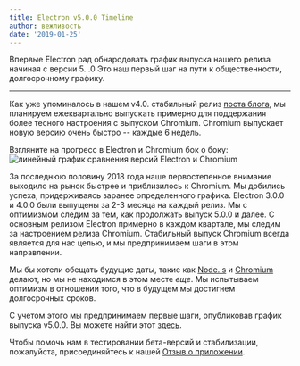```yaml
---
title: Electron v5.0.0 Timeline
author: вежливость
date: '2019-01-25'
---
```


Впервые Electron рад обнародовать график выпуска нашего релиза начиная с версии 5. .0 Это наш первый шаг на пути к общественности, долгосрочному графику.

---

Как уже упоминалось в нашем v4.0. стабильный релиз [поста блога](https://electronjs.org/blog/electron-4-0#whats-next), мы планируем ежеквартально выпускать примерно для поддержания более тесного настроения с выпуском Chromium. Chromium выпускает новую версию очень быстро -- каждые 6 недель.

Взгляните на прогресс в Electron и Chromium бок о боку:
<img src="https://user-images.githubusercontent.com/2138661/51714676-db167080-1fea-11e9-8f10-fab1aa51993e.png" alt="линейный график сравнения версий Electron и Chromium" />

За последнюю половину 2018 года наше первостепенное внимание выходило на рынок быстрее и приблизилось к Chromium. Мы добились успеха, придерживаясь заранее определенного графика. Electron 3.0.0 и 4.0.0 были выпущены за 2-3 месяца на каждый релиз. Мы с оптимизмом следим за тем, как продолжать выпуск 5.0.0 и далее. С основным релизом Electron примерно в каждом квартале, мы следим за настроением релиза Chromium. Стабильный выпуск Chromium всегда является для нас целью, и мы предпринимаем шаги в этом направлении.

Мы бы хотели обещать будущие даты, такие как [Node. s](https://github.com/nodejs/Release) и [Chromium](https://chromiumdash.appspot.com/schedule) делают, но мы не находимся в этом месте _еще_. Мы испытываем оптимизм в отношении того, что в будущем мы достигнем долгосрочных сроков.

С учетом этого мы предпринимаем первые шаги, опубликовав график выпуска v5.0.0. Вы можете найти этот [здесь](https://electronjs.org/docs/tutorial/electron-timelines).

Чтобы помочь нам в тестировании бета-версий и стабилизации, пожалуйста, присоединяйтесь к нашей [Отзыв о приложении](https://electronjs.org/blog/app-feedback-program).

